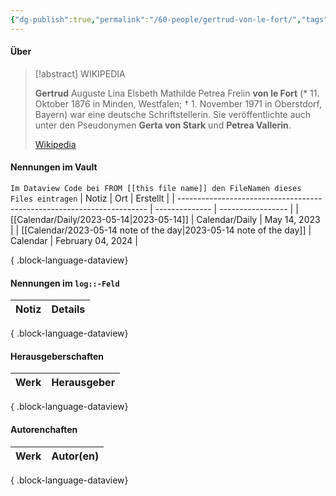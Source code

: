 ```yaml
---
{"dg-publish":true,"permalink":"/60-people/gertrud-von-le-fort/","tags":["class/people"],"noteIcon":""}
---
```



#### Über

> [!abstract] WIKIPEDIA
> 
> **Gertrud** Auguste Lina Elsbeth Mathilde Petrea Freiin **von le Fort** (* 11. Oktober 1876 in Minden, Westfalen; † 1. November 1971 in Oberstdorf, Bayern) war eine deutsche Schriftstellerin. Sie veröffentlichte auch unter den Pseudonymen **Gerta von Stark** und **Petrea Vallerin**.
>
> [Wikipedia](https://DE.wikipedia.org/wiki/Gertrud%20von%20le%20Fort)


#### Nennungen im Vault
`Im Dataview Code bei FROM [[this file name]] den FileNamen dieses Files eintragen` 
| Notiz                                                                  | Ort            | Erstellt          |
| ---------------------------------------------------------------------- | -------------- | ----------------- |
| [[Calendar/Daily/2023-05-14\|2023-05-14]]                           | Calendar/Daily | May 14, 2023      |
| [[Calendar/2023-05-14 note of the day\|2023-05-14 note of the day]] | Calendar       | February 04, 2024 |

{ .block-language-dataview}

#### Nennungen im `log::-Feld`
| Notiz | Details |
| ----- | ------- |

{ .block-language-dataview}

#### Herausgeberschaften
| Werk | Herausgeber |
| ---- | ----------- |

{ .block-language-dataview}


#### Autorenchaften
| Werk | Autor(en) |
| ---- | --------- |

{ .block-language-dataview}


